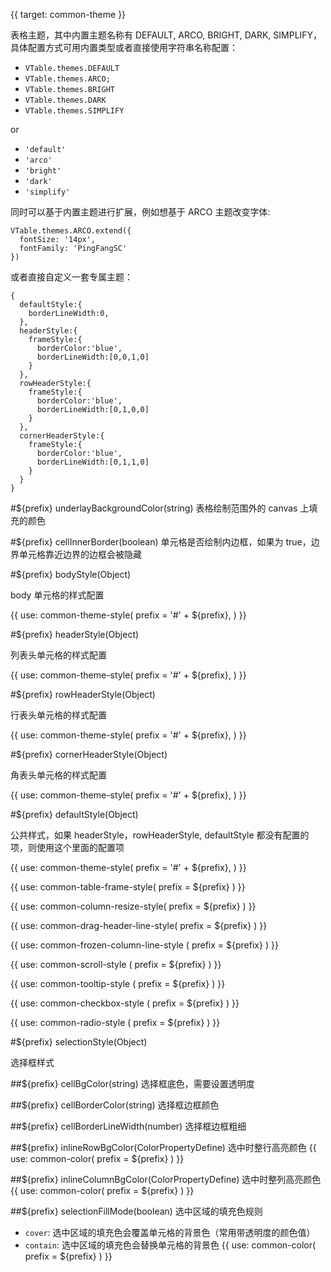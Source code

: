{{ target: common-theme }}

表格主题，其中内置主题名称有 DEFAULT, ARCO, BRIGHT, DARK, SIMPLIFY，具体配置方式可用内置类型或者直接使用字符串名称配置：

- `VTable.themes.DEFAULT`
- `VTable.themes.ARCO;`
- `VTable.themes.BRIGHT`
- `VTable.themes.DARK`
- `VTable.themes.SIMPLIFY`

or

- `'default'`
- `'arco'`
- `'bright'`
- `'dark'`
- `'simplify'`

同时可以基于内置主题进行扩展，例如想基于 ARCO 主题改变字体:

```
VTable.themes.ARCO.extend({
  fontSize: '14px',
  fontFamily: 'PingFangSC'
})
```

或者直接自定义一套专属主题：

```
{
  defaultStyle:{
    borderLineWidth:0,
  },
  headerStyle:{
    frameStyle:{
      borderColor:'blue',
      borderLineWidth:[0,0,1,0]
    }
  },
  rowHeaderStyle:{
    frameStyle:{
      borderColor:'blue',
      borderLineWidth:[0,1,0,0]
    }
  },
  cornerHeaderStyle:{
    frameStyle:{
      borderColor:'blue',
      borderLineWidth:[0,1,1,0]
    }
  }
}
```

#${prefix} underlayBackgroundColor(string)
表格绘制范围外的 canvas 上填充的颜色

#${prefix} cellInnerBorder(boolean)
单元格是否绘制内边框，如果为 true，边界单元格靠近边界的边框会被隐藏

#${prefix} bodyStyle(Object)

body 单元格的样式配置

{{ use: common-theme-style(
  prefix = '#' + ${prefix},
) }}

#${prefix} headerStyle(Object)

列表头单元格的样式配置

{{ use: common-theme-style(
  prefix = '#' + ${prefix},
) }}

#${prefix} rowHeaderStyle(Object)

行表头单元格的样式配置

{{ use: common-theme-style(
  prefix = '#' + ${prefix},
) }}

#${prefix} cornerHeaderStyle(Object)

角表头单元格的样式配置

{{ use: common-theme-style(
  prefix = '#' + ${prefix},
) }}

#${prefix} defaultStyle(Object)

公共样式，如果 headerStyle，rowHeaderStyle, defaultStyle 都没有配置的项，则使用这个里面的配置项

{{ use: common-theme-style(
  prefix = '#' + ${prefix},
) }}

{{ use: common-table-frame-style(
  prefix = ${prefix}
  ) }}

{{ use: common-column-resize-style(
  prefix = ${prefix}
  ) }}

{{ use: common-drag-header-line-style(
  prefix = ${prefix}
  ) }}

{{ use: common-frozen-column-line-style (
  prefix = ${prefix}
  ) }}

{{ use: common-scroll-style (
  prefix = ${prefix}
  ) }}

{{ use: common-tooltip-style (
  prefix = ${prefix}
  ) }}

{{ use: common-checkbox-style (
  prefix = ${prefix}
  ) }}

{{ use: common-radio-style (
  prefix = ${prefix}
  ) }}

#${prefix} selectionStyle(Object)

选择框样式

##${prefix} cellBgColor(string)
选择框底色，需要设置透明度

##${prefix} cellBorderColor(string)
选择框边框颜色

##${prefix} cellBorderLineWidth(number)
选择框边框粗细

##${prefix} inlineRowBgColor(ColorPropertyDefine)
选中时整行高亮颜色
{{ use: common-color(
  prefix = ${prefix}
  ) }}

##${prefix} inlineColumnBgColor(ColorPropertyDefine)
选中时整列高亮颜色
{{ use: common-color(
  prefix = ${prefix}
  ) }}

##${prefix} selectionFillMode(boolean)
选中区域的填充色规则
  - `cover`: 选中区域的填充色会覆盖单元格的背景色（常用带透明度的颜色值）
  - `contain`: 选中区域的填充色会替换单元格的背景色
{{ use: common-color(
  prefix = ${prefix}
  ) }}
